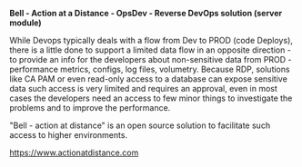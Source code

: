 **Bell - Action at a Distance - OpsDev - Reverse DevOps solution (server module)**

While Devops typically deals with a flow from Dev to PROD (code Deploys),
there is a little done to support a limited data flow in an opposite 
direction - to provide an info for the developers about non-sensitive data 
from PROD - performance metrics, configs, log files, volumetry. 
Because RDP, solutions like CA PAM or even read-only access to a database 
can expose sensitive data such access is very limited and requires an approval, 
even in most cases the developers need an access to few minor things to 
investigate the problems and to improve the performance.

"Bell - action at distance" is an open source solution
to facilitate such access to higher environments.

https://www.actionatdistance.com
